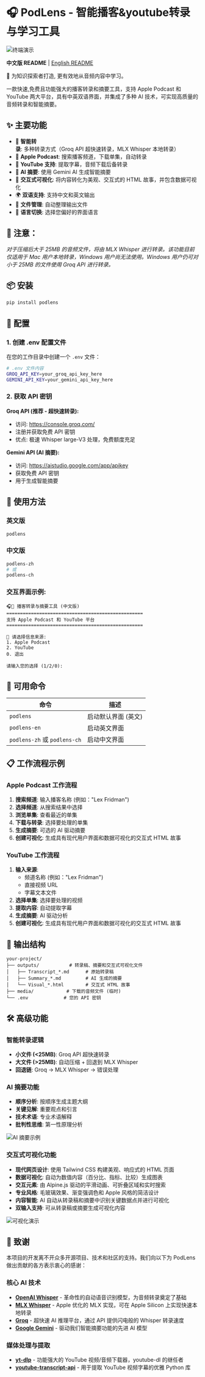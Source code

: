 # 🎧 PodLens - 智能播客&youtube转录与学习工具

![终端演示](demo/terminal_ch.gif)


**中文版 README** | [English README](README.md)

🧠 为知识探索者打造, 更有效地从音频内容中学习。

一款快速,免费且功能强大的播客转录和摘要工具，支持 Apple Podcast 和 YouTube 两大平台，具有中英双语界面，并集成了多种 AI 技术，可实现高质量的音频转录和智能摘要。

## ✨ 主要功能

- 🎯 **智能转录**: 多种转录方式（Groq API 超快速转录，MLX Whisper 本地转录）
- 🍎 **Apple Podcast**: 搜索播客频道，下载单集，自动转录
- 🎥 **YouTube 支持**: 提取字幕，音频下载后备转录
- 🤖 **AI 摘要**: 使用 Gemini AI 生成智能摘要
- 🎨 **交互式可视化**: 将内容转化为美观、交互式的 HTML 故事，并包含数据可视化
- 🌍 **双语支持**: 支持中文和英文输出
- 📁 **文件管理**: 自动整理输出文件
- 🔄 **语言切换**: 选择您偏好的界面语言

## 📝 注意：

*对于压缩后大于 25MB 的音频文件，将由 MLX Whisper 进行转录。该功能目前仅适用于 Mac 用户本地转录，Windows 用户尚无法使用。Windows 用户仍可对小于 25MB 的文件使用 Groq API 进行转录。*

## 📦 安装

```bash
pip install podlens
````

## 🔧 配置

### 1\. 创建 .env 配置文件

在您的工作目录中创建一个 `.env` 文件：

```bash
# .env 文件内容
GROQ_API_KEY=your_groq_api_key_here
GEMINI_API_KEY=your_gemini_api_key_here
```

### 2\. 获取 API 密钥

**Groq API (推荐 - 超快速转录):**

  - 访问: https://console.groq.com/
  - 注册并获取免费 API 密钥
  - 优点: 极速 Whisper large-V3 处理，免费额度充足

**Gemini API (AI 摘要):**

  - 访问: https://aistudio.google.com/app/apikey
  - 获取免费 API 密钥
  - 用于生成智能摘要

## 🚀 使用方法

### 英文版

```bash
podlens
```

### 中文版

```bash
podlens-zh
# 或
podlens-ch
```

### 交互界面示例:

```
🎧🎥 播客转录与摘要工具 (中文版)
==================================================
支持 Apple Podcast 和 YouTube 平台
==================================================

📡 请选择信息来源:
1. Apple Podcast
2. YouTube
0. 退出

请输入您的选择 (1/2/0):
```

## 🎯 可用命令

| 命令 | 描述 |
|---------|-------------|
| `podlens` | 启动默认界面 (英文) |
| `podlens-en` | 启动英文界面 |
| `podlens-zh` 或 `podlens-ch` | 启动中文界面 |

## 📋 工作流程示例

### Apple Podcast 工作流程

1.  **搜索频道**: 输入播客名称 (例如："Lex Fridman")
2.  **选择频道**: 从搜索结果中选择
3.  **浏览单集**: 查看最近的单集
4.  **下载与转录**: 选择要处理的单集
5.  **生成摘要**: 可选的 AI 驱动摘要
6.  **创建可视化**: 生成具有现代用户界面和数据可视化的交互式 HTML 故事

### YouTube 工作流程

1.  **输入来源**:
      - 频道名称 (例如："Lex Fridman")
      - 直接视频 URL
      - 字幕文本文件
2.  **选择单集**: 选择要处理的视频
3.  **提取内容**: 自动提取字幕
4.  **生成摘要**: AI 驱动分析
5.  **创建可视化**: 生成具有现代用户界面和数据可视化的交互式 HTML 故事

## 📁 输出结构

```
your-project/
├── outputs/           # 转录稿、摘要和交互式可视化文件
│   ├── Transcript_*.md      # 原始转录稿
│   ├── Summary_*.md         # AI 生成的摘要
│   └── Visual_*.html        # 交互式 HTML 故事
├── media/            # 下载的音频文件 (临时)
└── .env             # 您的 API 密钥
```

## 🛠️ 高级功能

### 智能转录逻辑

  - **小文件 (\<25MB)**: Groq API 超快速转录
  - **大文件 (\>25MB)**: 自动压缩 + 回退到 MLX Whisper
  - **回退链**: Groq → MLX Whisper → 错误处理

### AI 摘要功能

  - **顺序分析**: 按顺序生成主题大纲
  - **关键见解**: 重要观点和引言
  - **技术术语**: 专业术语解释
  - **批判性思维**: 第一性原理分析

![AI 摘要示例](demo/summary_ch.png)


### 交互式可视化功能

  - **现代网页设计**: 使用 Tailwind CSS 构建美观、响应式的 HTML 页面
  - **数据可视化**: 自动为数值内容（百分比、指标、比较）生成图表
  - **交互元素**: 由 Alpine.js 驱动的平滑动画、可折叠区域和实时搜索
  - **专业风格**: 毛玻璃效果、渐变强调色和 Apple 风格的简洁设计
  - **内容智能**: AI 自动从转录稿和摘要中识别关键数据点并进行可视化
  - **双输入支持**: 可从转录稿或摘要生成可视化内容


![可视化演示](demo/visual_demo_ch.png)


## 🙏 致谢

本项目的开发离不开众多开源项目、技术和社区的支持。我们向以下为 PodLens 做出贡献的各方表示衷心的感谢：

### 核心 AI 技术

  - **[OpenAI Whisper](https://github.com/openai/whisper)** - 革命性的自动语音识别模型，为音频转录奠定了基础
  - **[MLX Whisper](https://github.com/ml-explore/mlx-examples/tree/main/whisper)** - Apple 优化的 MLX 实现，可在 Apple Silicon 上实现快速本地转录
  - **[Groq](https://groq.com/)** - 超快速 AI 推理平台，通过 API 提供闪电般的 Whisper 转录速度
  - **[Google Gemini](https://ai.google.dev/)** - 驱动我们智能摘要功能的先进 AI 模型

### 媒体处理与提取

  - **[yt-dlp](https://github.com/yt-dlp/yt-dlp)** - 功能强大的 YouTube 视频/音频下载器，youtube-dl 的继任者
  - **[youtube-transcript-api](https://github.com/jdepoix/youtube-transcript-api)** - 用于提取 YouTube 视频字幕的优雅 Python 库

